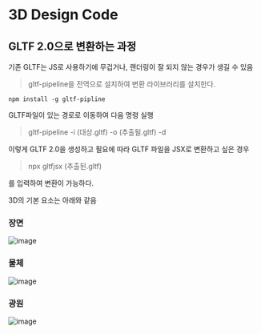# 3D Design Code

## GLTF 2.0으로 변환하는 과정

기존 GLTF는 JS로 사용하기에 무겁거나, 랜더링이 잘 되지 않는 경우가 생길 수 있음

> gltf-pipeline을 전역으로 설치하여 변환 라이브러리를 설치한다.

```
npm install -g gltf-pipline
```

GLTF파일이 있는 경로로 이동하여 다음 명령 실행

> gltf-pipeline -i (대상.gltf) -o (추출될.gltf) -d

이렇게 GLTF 2.0을 생성하고 필요에 따라 GLTF 파일을 JSX로 변환하고 싶은 경우

> npx gltfjsx (추출된.gltf)

를 입력하여 변환이 가능하다.

3D의 기본 요소는 아래와 같음

### 장면

![image](https://user-images.githubusercontent.com/46777310/234568999-f6aa3691-7387-4cd9-a883-0ccfa57cc640.png)

### 물체

![image](https://user-images.githubusercontent.com/46777310/234569077-d406d431-7942-4377-9810-c56ac7fdc95c.png)

### 광원

![image](https://user-images.githubusercontent.com/46777310/234569186-930d80e8-352f-4b3c-ba2b-4b0720e75b9e.png)

